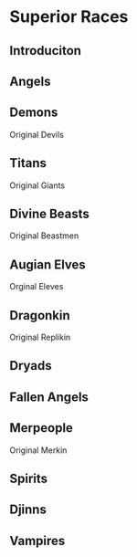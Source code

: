 # Superior Races

## Introduciton

## Angels

## Demons
Original Devils

## Titans
Original Giants

## Divine Beasts
Original Beastmen

## Augian Elves
Orginal Eleves

## Dragonkin
Original Replikin

## Dryads

## Fallen Angels

## Merpeople
Original Merkin

## Spirits

## Djinns

## Vampires